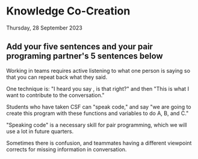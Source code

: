 # Knowledge Co-Creation
Thursday, 28 September 2023

## Add your five sentences and your pair programing partner's 5 sentences below

Working in teams requires active listening to what one person is saying so that you can repeat back what they said.

One technique is: "I heard you say <blah>, is that right?" and then "This is what I want to contribute to the conversation."

Students who have taken CSF can "speak code," and say "we are going to create this program with these functions and variables to do A, B, and C."

"Speaking code" is a necessary skill for pair programming, which we will use a lot in future quarters.

Sometimes there is confusion, and teammates having a different viewpoint corrects for missing information in conversation.
